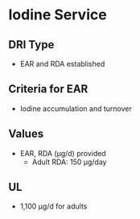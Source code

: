 # Iodine Service

## DRI Type
- EAR and RDA established

## Criteria for EAR
- Iodine accumulation and turnover

## Values
- EAR, RDA (µg/d) provided
  - Adult RDA: 150 µg/day

## UL
- 1,100 µg/d for adults 